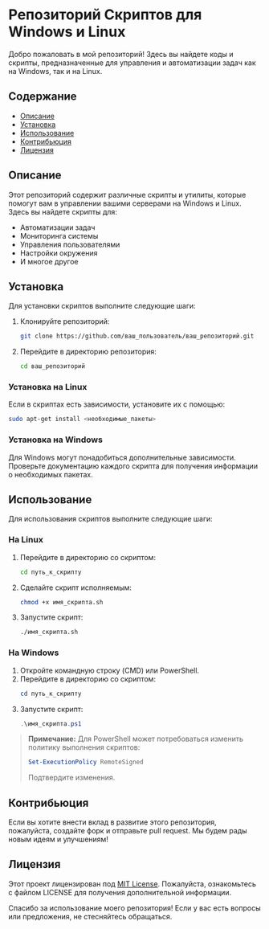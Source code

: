 # Репозиторий Скриптов для Windows и Linux

Добро пожаловать в мой репозиторий! Здесь вы найдете коды и скрипты, предназначенные для управления и автоматизации задач как на Windows, так и на Linux.

## Содержание

- [Описание](#описание)
- [Установка](#установка)
- [Использование](#использование)
- [Контрибьюция](#контрибьюция)
- [Лицензия](#лицензия)

## Описание

Этот репозиторий содержит различные скрипты и утилиты, которые помогут вам в управлении вашими серверами на Windows и Linux. Здесь вы найдете скрипты для:

- Автоматизации задач
- Мониторинга системы
- Управления пользователями
- Настройки окружения
- И многое другое

## Установка

Для установки скриптов выполните следующие шаги:

1. Клонируйте репозиторий:
   ```bash
   git clone https://github.com/ваш_пользователь/ваш_репозиторий.git
   ```
2. Перейдите в директорию репозитория:
   ```bash
   cd ваш_репозиторий
   ```

### Установка на Linux

Если в скриптах есть зависимости, установите их с помощью:
```bash
sudo apt-get install <необходимые_пакеты>
```

### Установка на Windows

Для Windows могут понадобиться дополнительные зависимости. Проверьте документацию каждого скрипта для получения информации о необходимых пакетах.

## Использование

Для использования скриптов выполните следующие шаги:

### На Linux

1. Перейдите в директорию со скриптом:
   ```bash
   cd путь_к_скрипту
   ```
2. Сделайте скрипт исполняемым:
   ```bash
   chmod +x имя_скрипта.sh
   ```
3. Запустите скрипт:
   ```bash
   ./имя_скрипта.sh
   ```

### На Windows

1. Откройте командную строку (CMD) или PowerShell.
2. Перейдите в директорию со скриптом:
   ```powershell
   cd путь_к_скрипту
   ```
3. Запустите скрипт:
   ```powershell
   .\имя_скрипта.ps1
   ```

> **Примечание:** Для PowerShell может потребоваться изменить политику выполнения скриптов:
> ```powershell
> Set-ExecutionPolicy RemoteSigned
> ```
> Подтвердите изменения.

## Контрибьюция

Если вы хотите внести вклад в развитие этого репозитория, пожалуйста, создайте форк и отправьте pull request. Мы будем рады новым идеям и улучшениям!

## Лицензия

Этот проект лицензирован под [MIT License](LICENSE). Пожалуйста, ознакомьтесь с файлом LICENSE для получения дополнительной информации. 

Спасибо за использование моего репозитория! Если у вас есть вопросы или предложения, не стесняйтесь обращаться.